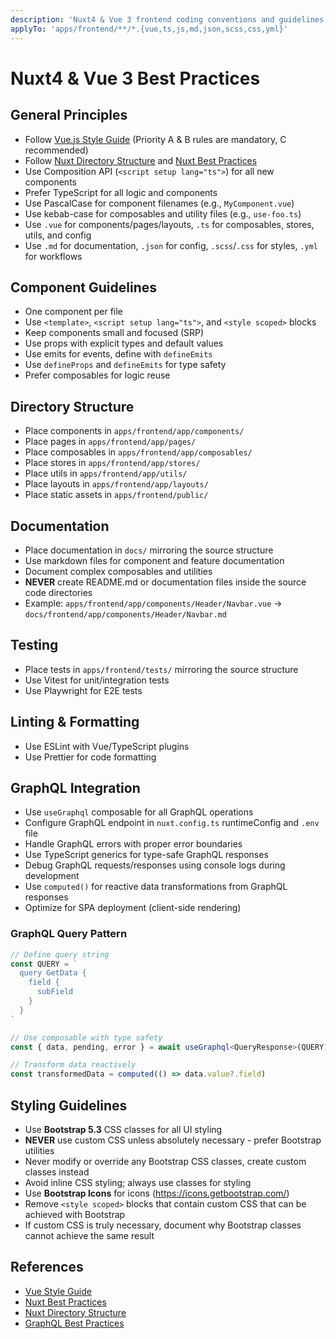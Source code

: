 ```yaml
---
description: 'Nuxt4 & Vue 3 frontend coding conventions and guidelines'
applyTo: 'apps/frontend/**/*.{vue,ts,js,md,json,scss,css,yml}'
---
```


# Nuxt4 & Vue 3 Best Practices

## General Principles
- Follow [Vue.js Style Guide](https://vuejs.org/style-guide/) (Priority A & B rules are mandatory, C recommended)
- Follow [Nuxt Directory Structure](https://nuxt.com/docs/guide/directory-structure) and [Nuxt Best Practices](https://nuxt.com/docs/guide/concepts/best-practices)
- Use Composition API (`<script setup lang="ts">`) for all new components
- Prefer TypeScript for all logic and components
- Use PascalCase for component filenames (e.g., `MyComponent.vue`)
- Use kebab-case for composables and utility files (e.g., `use-foo.ts`)
- Use `.vue` for components/pages/layouts, `.ts` for composables, stores, utils, and config
- Use `.md` for documentation, `.json` for config, `.scss`/`.css` for styles, `.yml` for workflows

## Component Guidelines
- One component per file
- Use `<template>`, `<script setup lang="ts">`, and `<style scoped>` blocks
- Keep components small and focused (SRP)
- Use props with explicit types and default values
- Use emits for events, define with `defineEmits`
- Use `defineProps` and `defineEmits` for type safety
- Prefer composables for logic reuse

## Directory Structure
- Place components in `apps/frontend/app/components/`
- Place pages in `apps/frontend/app/pages/`
- Place composables in `apps/frontend/app/composables/`
- Place stores in `apps/frontend/app/stores/`
- Place utils in `apps/frontend/app/utils/`
- Place layouts in `apps/frontend/app/layouts/`
- Place static assets in `apps/frontend/public/`

## Documentation
- Place documentation in `docs/` mirroring the source structure
- Use markdown files for component and feature documentation
- Document complex composables and utilities
- **NEVER** create README.md or documentation files inside the source code directories
- Example: `apps/frontend/app/components/Header/Navbar.vue` → `docs/frontend/app/components/Header/Navbar.md`

## Testing
- Place tests in `apps/frontend/tests/` mirroring the source structure
- Use Vitest for unit/integration tests
- Use Playwright for E2E tests

## Linting & Formatting
- Use ESLint with Vue/TypeScript plugins
- Use Prettier for code formatting

## GraphQL Integration
- Use `useGraphql` composable for all GraphQL operations
- Configure GraphQL endpoint in `nuxt.config.ts` runtimeConfig and `.env` file
- Handle GraphQL errors with proper error boundaries
- Use TypeScript generics for type-safe GraphQL responses
- Debug GraphQL requests/responses using console logs during development
- Use `computed()` for reactive data transformations from GraphQL responses
- Optimize for SPA deployment (client-side rendering)

### GraphQL Query Pattern
```typescript
// Define query string
const QUERY = `
  query GetData {
    field {
      subField
    }
  }
`

// Use composable with type safety
const { data, pending, error } = await useGraphql<QueryResponse>(QUERY)

// Transform data reactively
const transformedData = computed(() => data.value?.field)
```

## Styling Guidelines
- Use **Bootstrap 5.3** CSS classes for all UI styling
- **NEVER** use custom CSS unless absolutely necessary - prefer Bootstrap utilities
- Never modify or override any Bootstrap CSS classes, create custom classes instead
- Avoid inline CSS styling; always use classes for styling
- Use **Bootstrap Icons** for icons (https://icons.getbootstrap.com/)
- Remove `<style scoped>` blocks that contain custom CSS that can be achieved with Bootstrap
- If custom CSS is truly necessary, document why Bootstrap classes cannot achieve the same result

## References
- [Vue Style Guide](https://vuejs.org/style-guide/)
- [Nuxt Best Practices](https://nuxt.com/docs/guide/concepts/best-practices)
- [Nuxt Directory Structure](https://nuxt.com/docs/guide/directory-structure)
- [GraphQL Best Practices](https://graphql.org/learn/best-practices/)